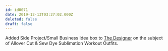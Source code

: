 ```yaml
---
id: id0071
date: 2019-12-13T03:27:02.000Z
deleted: false
draft: false
---
```


Added Side Project/Small Business Idea box to [The Designer][1] on the subject of Allover Cut & Sew Dye Sublimation Workout Outfits.

[1]: the-designer.html